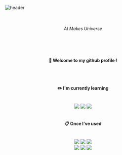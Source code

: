 
![header](https://capsule-render.vercel.app/api?type=venom&text=A.M.U&color=F8E2FF&fontSize=30)
<div align="center">
 <br/>
  
###### AI Makes Universe
  
  <br/>
   <br/>
   
####  :wave: Welcome to my github profile !

  
 <br/>
 <br/>

#### :pencil2: I'm currently learning 

  
 <br/>
 
<img src="https://img.shields.io/badge/JAVA-007396?style=for-the-badge&logo=java&logoColor=white">
<img src="https://img.shields.io/badge/MySQL-4479A1?style=for-the-badge&logo=MySQL&logoColor=white">
<img src="https://img.shields.io/badge/Springboot-0000000?style=for-the-badge&logo=springboot&logoColor=white">
 <br/>
 <br/>

  
####  :clipboard: Once I've used
 <br/>
 

<img src="https://img.shields.io/badge/Python-007396?style=for-the-badge&logo=python&logoColor=white">
<img src="https://img.shields.io/badge/C-4479A1?style=for-the-badge&logo=C&logoColor=white">
<img src="https://img.shields.io/badge/github-000000?style=for-the-badge&logo=github&logoColor=white">
 <br/>
<img src="https://img.shields.io/badge/Tensorflow-f9940c?style=for-the-badge&logo=tensorflow&logoColor=white">
<img src="https://img.shields.io/badge/Anaconda-58f90c?style=for-the-badge&logo=anaconda&logoColor=white">
<img src="https://img.shields.io/badge/Googlecolab-3d85c6?style=for-the-badge&logo=googlecolab&logoColor=white">
 <br/>
 <br/>
</div>
<!--
**Skkuhodomo/Skkuhodomo** is a ✨ _special_ ✨ repository because its `README.md` (this file) appears on your GitHub profile.

